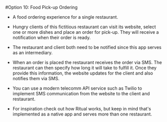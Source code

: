 #Option 10: Food Pick-up Ordering

 - A food ordering experience for a single restaurant. 
 - Hungry clients of this fictitious restaurant can visit its website, select one or more dishes and place an order for pick-up. They will receive a notification when their order is ready.

 - The restaurant and client both need to be notified since this app serves as an intermediary.

 - When an order is placed the restaurant receives the order via SMS. The restaurant can then specify how long it will take to fulfill it. Once they provide this information, the website updates for the client and also notifies them via SMS.

 - You can use a modern telecomm API service such as Twilio to implement SMS communication from the website to the client and restaurant.

 - For inspiration check out how Ritual works, but keep in mind that's implemented as a native app and serves more than one restaurant.
